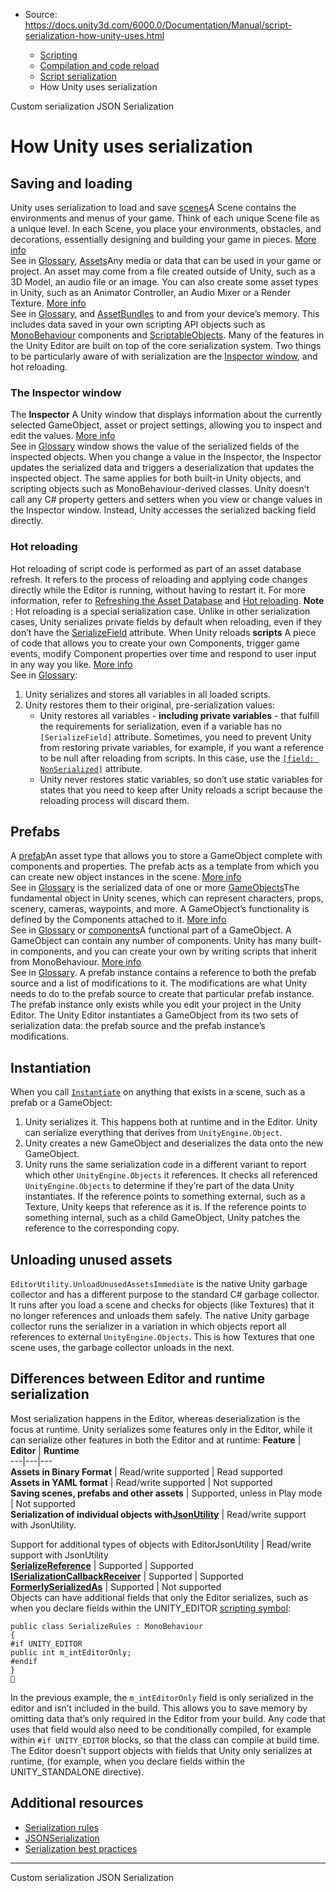 * Source: https://docs.unity3d.com/6000.0/Documentation/Manual/script-serialization-how-unity-uses.html

  * [Scripting](https://docs.unity3d.com/6000.0/Documentation/Manual/scripting.html)
  * [Compilation and code reload ](https://docs.unity3d.com/6000.0/Documentation/Manual/compilation-and-code-reload.html)
  * [Script serialization](https://docs.unity3d.com/6000.0/Documentation/Manual/script-serialization.html)
  * How Unity uses serialization


[](https://docs.unity3d.com/6000.0/Documentation/Manual/script-serialization-custom-serialization.html)
Custom serialization
[](https://docs.unity3d.com/6000.0/Documentation/Manual/json-serialization.html)
JSON Serialization
# How Unity uses serialization
## Saving and loading
Unity uses serialization to load and save [scenes](https://docs.unity3d.com/6000.0/Documentation/Manual/CreatingScenes.html)A Scene contains the environments and menus of your game. Think of each unique Scene file as a unique level. In each Scene, you place your environments, obstacles, and decorations, essentially designing and building your game in pieces. [More info](https://docs.unity3d.com/6000.0/Documentation/Manual/CreatingScenes.html)  
See in [Glossary](https://docs.unity3d.com/6000.0/Documentation/Manual/Glossary.html#Scene), [Assets](https://docs.unity3d.com/6000.0/Documentation/Manual/AssetWorkflow.html)Any media or data that can be used in your game or project. An asset may come from a file created outside of Unity, such as a 3D Model, an audio file or an image. You can also create some asset types in Unity, such as an Animator Controller, an Audio Mixer or a Render Texture. [More info](https://docs.unity3d.com/6000.0/Documentation/Manual/AssetWorkflow.html)  
See in [Glossary](https://docs.unity3d.com/6000.0/Documentation/Manual/Glossary.html#Asset), and [AssetBundles](https://docs.unity3d.com/6000.0/Documentation/Manual/AssetBundlesIntro.html) to and from your device’s memory. This includes data saved in your own scripting API objects such as [MonoBehaviour](https://docs.unity3d.com/6000.0/Documentation/ScriptReference/MonoBehaviour.html) components and [ScriptableObjects](https://docs.unity3d.com/6000.0/Documentation/Manual/class-ScriptableObject.html).
Many of the features in the Unity Editor are built on top of the core serialization system. Two things to be particularly aware of with serialization are the [Inspector window](https://docs.unity3d.com/6000.0/Documentation/Manual/UsingTheInspector.html), and hot reloading.
### The Inspector window
The **Inspector** A Unity window that displays information about the currently selected GameObject, asset or project settings, allowing you to inspect and edit the values. [More info](https://docs.unity3d.com/6000.0/Documentation/Manual/UsingTheInspector.html)  
See in [Glossary](https://docs.unity3d.com/6000.0/Documentation/Manual/Glossary.html#Inspector) window shows the value of the serialized fields of the inspected objects. When you change a value in the Inspector, the Inspector updates the serialized data and triggers a deserialization that updates the inspected object.
The same applies for both built-in Unity objects, and scripting objects such as MonoBehaviour-derived classes.
Unity doesn’t call any C# property getters and setters when you view or change values in the Inspector window. Instead, Unity accesses the serialized backing field directly.
### Hot reloading
Hot reloading of script code is performed as part of an asset database refresh. It refers to the process of reloading and applying code changes directly while the Editor is running, without having to restart it. For more information, refer to [Refreshing the Asset Database](https://docs.unity3d.com/6000.0/Documentation/Manual/AssetDatabaseRefreshing.html) and [Hot reloading](https://docs.unity3d.com/6000.0/Documentation/Manual/AssetDatabaseRefreshing.html#hotreloading).
**Note** : Hot reloading is a special serialization case. Unlike in other serialization cases, Unity serializes private fields by default when reloading, even if they don’t have the [SerializeField](https://docs.unity3d.com/6000.0/Documentation/ScriptReference/Serializefield.html) attribute.
When Unity reloads **scripts** A piece of code that allows you to create your own Components, trigger game events, modify Component properties over time and respond to user input in any way you like. [More info](https://docs.unity3d.com/6000.0/Documentation/Manual/creating-scripts.html)  
See in [Glossary](https://docs.unity3d.com/6000.0/Documentation/Manual/Glossary.html#Scripts):
  1. Unity serializes and stores all variables in all loaded scripts.
  2. Unity restores them to their original, pre-serialization values: 
     * Unity restores all variables - **including private variables** - that fulfill the requirements for serialization, even if a variable has no `[SerializeField]` attribute. Sometimes, you need to prevent Unity from restoring private variables, for example, if you want a reference to be null after reloading from scripts. In this case, use the [`[field: NonSerialized]`](https://docs.unity3d.com/6000.0/Documentation/ScriptReference/NonSerialized.html) attribute.
     * Unity never restores static variables, so don’t use static variables for states that you need to keep after Unity reloads a script because the reloading process will discard them.


## Prefabs
A [prefab](https://docs.unity3d.com/6000.0/Documentation/Manual/Prefabs.html)An asset type that allows you to store a GameObject complete with components and properties. The prefab acts as a template from which you can create new object instances in the scene. [More info](https://docs.unity3d.com/6000.0/Documentation/Manual/Prefabs.html)  
See in [Glossary](https://docs.unity3d.com/6000.0/Documentation/Manual/Glossary.html#Prefab) is the serialized data of one or more [GameObjects](https://docs.unity3d.com/6000.0/Documentation/Manual/GameObjects.html)The fundamental object in Unity scenes, which can represent characters, props, scenery, cameras, waypoints, and more. A GameObject’s functionality is defined by the Components attached to it. [More info](https://docs.unity3d.com/6000.0/Documentation/Manual/class-GameObject.html)  
See in [Glossary](https://docs.unity3d.com/6000.0/Documentation/Manual/Glossary.html#GameObject) or [components](https://docs.unity3d.com/6000.0/Documentation/Manual/Components.html)A functional part of a GameObject. A GameObject can contain any number of components. Unity has many built-in components, and you can create your own by writing scripts that inherit from MonoBehaviour. [More info](https://docs.unity3d.com/6000.0/Documentation/Manual/UsingComponents.html)  
See in [Glossary](https://docs.unity3d.com/6000.0/Documentation/Manual/Glossary.html#component). A prefab instance contains a reference to both the prefab source and a list of modifications to it. The modifications are what Unity needs to do to the prefab source to create that particular prefab instance.
The prefab instance only exists while you edit your project in the Unity Editor. The Unity Editor instantiates a GameObject from its two sets of serialization data: the prefab source and the prefab instance’s modifications.
## Instantiation
When you call [`Instantiate`](https://docs.unity3d.com/6000.0/Documentation/ScriptReference/Object.Instantiate.html) on anything that exists in a scene, such as a prefab or a GameObject:
  1. Unity serializes it. This happens both at runtime and in the Editor. Unity can serialize everything that derives from `UnityEngine.Object`.
  2. Unity creates a new GameObject and deserializes the data onto the new GameObject.
  3. Unity runs the same serialization code in a different variant to report which other `UnityEngine.Objects` it references. It checks all referenced `UnityEngine.Objects` to determine if they’re part of the data Unity instantiates. If the reference points to something external, such as a Texture, Unity keeps that reference as it is. If the reference points to something internal, such as a child GameObject, Unity patches the reference to the corresponding copy.


## Unloading unused assets
`EditorUtility.UnloadUnusedAssetsImmediate` is the native Unity garbage collector and has a different purpose to the standard C# garbage collector. It runs after you load a scene and checks for objects (like Textures) that it no longer references and unloads them safely. The native Unity garbage collector runs the serializer in a variation in which objects report all references to external `UnityEngine.Objects`. This is how Textures that one scene uses, the garbage collector unloads in the next.
## Differences between Editor and runtime serialization
Most serialization happens in the Editor, whereas deserialization is the focus at runtime. Unity serializes some features only in the Editor, while it can serialize other features in both the Editor and at runtime:
**Feature** | **Editor** | **Runtime**  
---|---|---  
**Assets in Binary Format** | Read/write supported | Read supported  
**Assets in YAML format** | Read/write supported | Not supported  
**Saving scenes, prefabs and other assets** | Supported, unless in Play mode | Not supported  
**Serialization of individual objects with[JsonUtility](https://docs.unity3d.com/6000.0/Documentation/Manual/json-serialization.html)** | Read/write support with JsonUtility.  
  
Support for additional types of objects with EditorJsonUtility | Read/write support with JsonUtility  
**[SerializeReference](https://docs.unity3d.com/6000.0/Documentation/ScriptReference/SerializeReference.html)** | Supported | Supported  
**[ISerializationCallbackReceiver](https://docs.unity3d.com/6000.0/Documentation/ScriptReference/ISerializationCallbackReceiver.html)** | Supported | Supported  
**[FormerlySerializedAs](https://docs.unity3d.com/6000.0/Documentation/ScriptReference/Serialization.FormerlySerializedAsAttribute.html)** | Supported | Not supported  
Objects can have additional fields that only the Editor serializes, such as when you declare fields within the UNITY_EDITOR [scripting symbol](https://docs.unity3d.com/6000.0/Documentation/Manual/platform-dependent-compilation.html):
```
public class SerializeRules : MonoBehaviour
{
#if UNITY_EDITOR
public int m_intEditorOnly;
#endif
}

```

In the previous example, the `m_intEditorOnly` field is only serialized in the editor and isn’t included in the build. This allows you to save memory by omitting data that’s only required in the Editor from your build. Any code that uses that field would also need to be conditionally compiled, for example within `#if UNITY_EDITOR` blocks, so that the class can compile at build time.
The Editor doesn’t support objects with fields that Unity only serializes at runtime, (for example, when you declare fields within the UNITY_STANDALONE directive).
## Additional resources
  * [Serialization rules](https://docs.unity3d.com/6000.0/Documentation/Manual/script-serialization-rules.html)
  * [JSONSerialization](https://docs.unity3d.com/6000.0/Documentation/Manual/json-serialization.html)
  * [Serialization best practices](https://docs.unity3d.com/6000.0/Documentation/Manual/script-serialization-best-practices.html)


* * *
[](https://docs.unity3d.com/6000.0/Documentation/Manual/script-serialization-custom-serialization.html)
Custom serialization
[](https://docs.unity3d.com/6000.0/Documentation/Manual/json-serialization.html)
JSON Serialization
